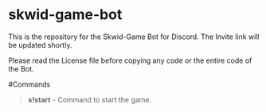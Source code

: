 # skwid-game-bot

This is the repository for the Skwid-Game Bot for Discord.
The Invite link will be updated shortly.

Please read the License file before copying any code or the entire code of the Bot.

#Commands
> **s!start** - Command to start the game.
